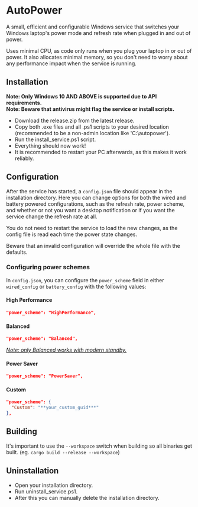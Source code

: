 # AutoPower

A small, efficient and configurable Windows service that switches your Windows laptop's power mode and refresh rate when plugged in and out of power.

Uses minimal CPU, as code only runs when you plug your laptop in or out of power. It also allocates minimal memory, so you don't need to worry about any performance impact when the service is running.

## Installation

**Note: Only Windows 10 AND ABOVE is supported due to API requirements.**  
**Note: Beware that antivirus might flag the service or install scripts.**

- Download the release.zip from the latest release.
- Copy both .exe files and all .ps1 scripts to your desired location (recommended to be a non-admin location like 'C:\autopower\').
- Run the install_service.ps1 script.
- Everything should now work!
- It is recommended to restart your PC afterwards, as this makes it work reliably.

## Configuration

After the service has started, a `config.json` file should appear in the installation directory.
Here you can change options for both the wired and battery powered configurations, such as the refresh rate, power scheme, and whether or not you want a desktop notification or if you want the service change the refresh rate at all.

You do not need to restart the service to load the new changes, as the config file is read each time the power state changes.

Beware that an invalid configuration will override the whole file with the defaults.

### Configuring power schemes

In `config.json`, you can configure the `power_scheme` field in either `wired_config` or `battery_config` with the following values:

#### High Performance
```json
"power_scheme": "HighPerformance",
```
#### Balanced
```json
"power_scheme": "Balanced",
```
[_Note: only Balanced works with modern standby._](https://learn.microsoft.com/en-us/windows/win32/power/power-policy-settings)

#### Power Saver
```json
"power_scheme": "PowerSaver",
```
#### Custom
```json
"power_scheme": {
  "Custom": "**your_custom_guid***"
},
```

## Building

It's important to use the `--workspace` switch when building so all binaries get built. (eg. `cargo build --release --workspace`)

## Uninstallation

- Open your installation directory.
- Run uninstall_service.ps1.
- After this you can manually delete the installation directory.
